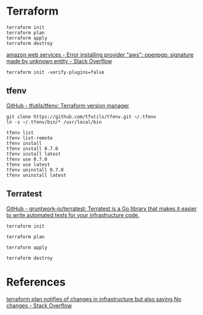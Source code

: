 # Terraform

```
terraform init
terraform plan
terraform apply
terraform destroy
```

[amazon web services - Error installing provider "aws": openpgp: signature made by unknown entity - Stack Overflow](https://stackoverflow.com/questions/67368339/error-installing-provider-aws-openpgp-signature-made-by-unknown-entity)

    terraform init -verify-plugins=false


## tfenv

[GitHub - tfutils/tfenv: Terraform version manager](https://github.com/tfutils/tfenv)

    git clone https://github.com/tfutils/tfenv.git ~/.tfenv
    ln -s ~/.tfenv/bin/* /usr/local/bin

    tfenv list
    tfenv list-remote
    tfenv install
    tfenv install 0.7.0
    tfenv install latest
    tfenv use 0.7.0
    tfenv use latest
    tfenv uninstall 0.7.0
    tfenv uninstall latest


## Terratest
[GitHub - gruntwork-io/terratest: Terratest is a Go library that makes it easier to write automated tests for your infrastructure code.](https://github.com/gruntwork-io/terratest)


```
terraform init
```

```
terraform plan
```

```
terraform apply
```

```
terraform destroy
```


# References

[terraform plan notifies of changes in infrastructure but also saying No changes - Stack Overflow](https://stackoverflow.com/questions/67666185/terraform-plan-notifies-of-changes-in-infrastructure-but-also-saying-no-changes)